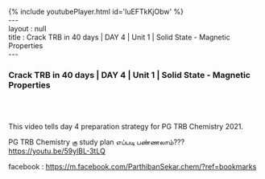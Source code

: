 {% include youtubePlayer.html id='luEFTkKjObw' %}<br>---<br>layout : null<br>title : Crack TRB in 40 days | DAY 4 | Unit 1 | Solid State - Magnetic Properties<br>---<br><h3>Crack TRB in 40 days | DAY 4 | Unit 1 | Solid State - Magnetic Properties</h3><br><br><p>This video tells day 4 preparation strategy for PG TRB Chemistry 2021.

PG TRB Chemistry கு study plan எப்படி பண்ணலாம்??? 
https://youtu.be/59ylBL-3tLQ

facebook : https://m.facebook.com/ParthibanSekar.chem/?ref=bookmarks</p><br>